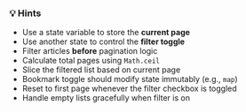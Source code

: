### 💡 Hints

* Use a state variable to store the **current page**
* Use another state to control the **filter toggle**
* Filter articles **before** pagination logic
* Calculate total pages using `Math.ceil`
* Slice the filtered list based on current page
* Bookmark toggle should modify state immutably (e.g., `map`)
* Reset to first page whenever the filter checkbox is toggled
* Handle empty lists gracefully when filter is on
